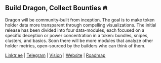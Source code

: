## Build Dragon, Collect Bounties 🔥

Dragon will be community-built from inception. The goal is to make token holder data more transparent through compelling visualizations. The initial release has been divided into four data-modules, each focused on a specific deception or power concentration in a token: bundles, snipes, clusters, and basics. Soon there will be more modules that analyze other holder metrics, open-sourced by the builders who can think of them.

[Linktr.ee](https://linktr.ee/alphadragon) | 
[Telegram](https://t.me/+OU0SLVfcpEZhZWQx) | 
[Vision](https://dragon-12.gitbook.io/alpha-dragon) | 
[Website](https://alpha-dragon.ai/index.html) | 
[Roadmap](https://docs.google.com/presentation/d/e/2PACX-1vRWKTS6OiL_j0Xb707QJcrb18XhJQn8zdX7LgQIGvrWEaSPtL0cQAOz6_yt87lN3ZUMyIAFINNTh-LL/pub?start=true&loop=true&delayms=10000) 
